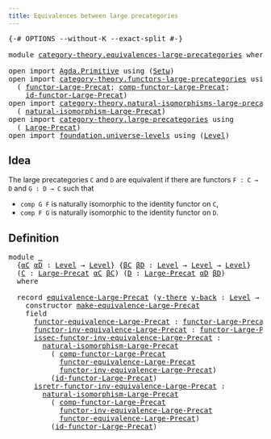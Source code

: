 ```yaml
---
title: Equivalences between large precategories
---
```


<pre class="Agda"><a id="66" class="Symbol">{-#</a> <a id="70" class="Keyword">OPTIONS</a> <a id="78" class="Pragma">--without-K</a> <a id="90" class="Pragma">--exact-split</a> <a id="104" class="Symbol">#-}</a>

<a id="109" class="Keyword">module</a> <a id="116" href="category-theory.equivalences-large-precategories.html" class="Module">category-theory.equivalences-large-precategories</a> <a id="165" class="Keyword">where</a>

<a id="172" class="Keyword">open</a> <a id="177" class="Keyword">import</a> <a id="184" href="Agda.Primitive.html" class="Module">Agda.Primitive</a> <a id="199" class="Keyword">using</a> <a id="205" class="Symbol">(</a><a id="206" href="Agda.Primitive.html#381" class="Primitive">Setω</a><a id="210" class="Symbol">)</a>
<a id="212" class="Keyword">open</a> <a id="217" class="Keyword">import</a> <a id="224" href="category-theory.functors-large-precategories.html" class="Module">category-theory.functors-large-precategories</a> <a id="269" class="Keyword">using</a>
  <a id="277" class="Symbol">(</a> <a id="279" href="category-theory.functors-large-precategories.html#982" class="Record">functor-Large-Precat</a><a id="299" class="Symbol">;</a> <a id="301" href="category-theory.functors-large-precategories.html#2750" class="Function">comp-functor-Large-Precat</a><a id="326" class="Symbol">;</a>
    <a id="332" href="category-theory.functors-large-precategories.html#2255" class="Function">id-functor-Large-Precat</a><a id="355" class="Symbol">)</a>
<a id="357" class="Keyword">open</a> <a id="362" class="Keyword">import</a> <a id="369" href="category-theory.natural-isomorphisms-large-precategories.html" class="Module">category-theory.natural-isomorphisms-large-precategories</a> <a id="426" class="Keyword">using</a>
  <a id="434" class="Symbol">(</a> <a id="436" href="category-theory.natural-isomorphisms-large-precategories.html#1331" class="Record">natural-isomorphism-Large-Precat</a><a id="468" class="Symbol">)</a>
<a id="470" class="Keyword">open</a> <a id="475" class="Keyword">import</a> <a id="482" href="category-theory.large-precategories.html" class="Module">category-theory.large-precategories</a> <a id="518" class="Keyword">using</a>
  <a id="526" class="Symbol">(</a> <a id="528" href="category-theory.large-precategories.html#668" class="Record">Large-Precat</a><a id="540" class="Symbol">)</a>
<a id="542" class="Keyword">open</a> <a id="547" class="Keyword">import</a> <a id="554" href="foundation.universe-levels.html" class="Module">foundation.universe-levels</a> <a id="581" class="Keyword">using</a> <a id="587" class="Symbol">(</a><a id="588" href="Agda.Primitive.html#597" class="Postulate">Level</a><a id="593" class="Symbol">)</a>
</pre>
## Idea

The large precategories `C` and `D` are equivalent if there are functors `F : C → D` and `G : D → C` such that
- `comp G F` is naturally isomorphic to the identity functor on `C`,
- `comp F G` is naturally isomorphic to the identity functor on `D`.

## Definition

<pre class="Agda"><a id="882" class="Keyword">module</a> <a id="889" href="category-theory.equivalences-large-precategories.html#889" class="Module">_</a>
  <a id="893" class="Symbol">{</a><a id="894" href="category-theory.equivalences-large-precategories.html#894" class="Bound">αC</a> <a id="897" href="category-theory.equivalences-large-precategories.html#897" class="Bound">αD</a> <a id="900" class="Symbol">:</a> <a id="902" href="Agda.Primitive.html#597" class="Postulate">Level</a> <a id="908" class="Symbol">→</a> <a id="910" href="Agda.Primitive.html#597" class="Postulate">Level</a><a id="915" class="Symbol">}</a> <a id="917" class="Symbol">{</a><a id="918" href="category-theory.equivalences-large-precategories.html#918" class="Bound">βC</a> <a id="921" href="category-theory.equivalences-large-precategories.html#921" class="Bound">βD</a> <a id="924" class="Symbol">:</a> <a id="926" href="Agda.Primitive.html#597" class="Postulate">Level</a> <a id="932" class="Symbol">→</a> <a id="934" href="Agda.Primitive.html#597" class="Postulate">Level</a> <a id="940" class="Symbol">→</a> <a id="942" href="Agda.Primitive.html#597" class="Postulate">Level</a><a id="947" class="Symbol">}</a>
  <a id="951" class="Symbol">(</a><a id="952" href="category-theory.equivalences-large-precategories.html#952" class="Bound">C</a> <a id="954" class="Symbol">:</a> <a id="956" href="category-theory.large-precategories.html#668" class="Record">Large-Precat</a> <a id="969" href="category-theory.equivalences-large-precategories.html#894" class="Bound">αC</a> <a id="972" href="category-theory.equivalences-large-precategories.html#918" class="Bound">βC</a><a id="974" class="Symbol">)</a> <a id="976" class="Symbol">(</a><a id="977" href="category-theory.equivalences-large-precategories.html#977" class="Bound">D</a> <a id="979" class="Symbol">:</a> <a id="981" href="category-theory.large-precategories.html#668" class="Record">Large-Precat</a> <a id="994" href="category-theory.equivalences-large-precategories.html#897" class="Bound">αD</a> <a id="997" href="category-theory.equivalences-large-precategories.html#921" class="Bound">βD</a><a id="999" class="Symbol">)</a>
  <a id="1003" class="Keyword">where</a>

  <a id="1012" class="Keyword">record</a> <a id="1019" href="category-theory.equivalences-large-precategories.html#1019" class="Record">equivalence-Large-Precat</a> <a id="1044" class="Symbol">(</a><a id="1045" href="category-theory.equivalences-large-precategories.html#1045" class="Bound">γ-there</a> <a id="1053" href="category-theory.equivalences-large-precategories.html#1053" class="Bound">γ-back</a> <a id="1060" class="Symbol">:</a> <a id="1062" href="Agda.Primitive.html#597" class="Postulate">Level</a> <a id="1068" class="Symbol">→</a> <a id="1070" href="Agda.Primitive.html#597" class="Postulate">Level</a><a id="1075" class="Symbol">)</a> <a id="1077" class="Symbol">:</a> <a id="1079" href="Agda.Primitive.html#381" class="Primitive">Setω</a> <a id="1084" class="Keyword">where</a>
    <a id="1094" class="Keyword">constructor</a> <a id="1106" href="category-theory.equivalences-large-precategories.html#1106" class="InductiveConstructor">make-equivalence-Large-Precat</a>
    <a id="1140" class="Keyword">field</a>
      <a id="1152" href="category-theory.equivalences-large-precategories.html#1152" class="Field">functor-equivalence-Large-Precat</a> <a id="1185" class="Symbol">:</a> <a id="1187" href="category-theory.functors-large-precategories.html#982" class="Record">functor-Large-Precat</a> <a id="1208" href="category-theory.equivalences-large-precategories.html#952" class="Bound">C</a> <a id="1210" href="category-theory.equivalences-large-precategories.html#977" class="Bound">D</a> <a id="1212" href="category-theory.equivalences-large-precategories.html#1045" class="Bound">γ-there</a>
      <a id="1226" href="category-theory.equivalences-large-precategories.html#1226" class="Field">functor-inv-equivalence-Large-Precat</a> <a id="1263" class="Symbol">:</a> <a id="1265" href="category-theory.functors-large-precategories.html#982" class="Record">functor-Large-Precat</a> <a id="1286" href="category-theory.equivalences-large-precategories.html#977" class="Bound">D</a> <a id="1288" href="category-theory.equivalences-large-precategories.html#952" class="Bound">C</a> <a id="1290" href="category-theory.equivalences-large-precategories.html#1053" class="Bound">γ-back</a>
      <a id="1303" href="category-theory.equivalences-large-precategories.html#1303" class="Field">issec-functor-inv-equivalence-Large-Precat</a> <a id="1346" class="Symbol">:</a>
        <a id="1356" href="category-theory.natural-isomorphisms-large-precategories.html#1331" class="Record">natural-isomorphism-Large-Precat</a>
          <a id="1399" class="Symbol">(</a> <a id="1401" href="category-theory.functors-large-precategories.html#2750" class="Function">comp-functor-Large-Precat</a>
            <a id="1439" href="category-theory.equivalences-large-precategories.html#1152" class="Field">functor-equivalence-Large-Precat</a>
            <a id="1484" href="category-theory.equivalences-large-precategories.html#1226" class="Field">functor-inv-equivalence-Large-Precat</a><a id="1520" class="Symbol">)</a>
          <a id="1532" class="Symbol">(</a><a id="1533" href="category-theory.functors-large-precategories.html#2255" class="Function">id-functor-Large-Precat</a><a id="1556" class="Symbol">)</a>
      <a id="1564" href="category-theory.equivalences-large-precategories.html#1564" class="Field">isretr-functor-inv-equivalence-Large-Precat</a> <a id="1608" class="Symbol">:</a>
        <a id="1618" href="category-theory.natural-isomorphisms-large-precategories.html#1331" class="Record">natural-isomorphism-Large-Precat</a>
          <a id="1661" class="Symbol">(</a> <a id="1663" href="category-theory.functors-large-precategories.html#2750" class="Function">comp-functor-Large-Precat</a>
            <a id="1701" href="category-theory.equivalences-large-precategories.html#1226" class="Field">functor-inv-equivalence-Large-Precat</a>
            <a id="1750" href="category-theory.equivalences-large-precategories.html#1152" class="Field">functor-equivalence-Large-Precat</a><a id="1782" class="Symbol">)</a>
          <a id="1794" class="Symbol">(</a><a id="1795" href="category-theory.functors-large-precategories.html#2255" class="Function">id-functor-Large-Precat</a><a id="1818" class="Symbol">)</a>
</pre>